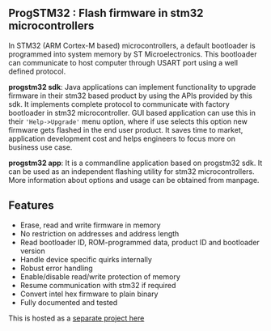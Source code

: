 ProgSTM32 : Flash firmware in stm32 microcontrollers
-----------------------------------

In STM32 (ARM Cortex-M based) microcontrollers, a default bootloader is programmed into system memory by ST Microelectronics. This bootloader can communicate to host computer through USART port using a well defined protocol.

**progstm32 sdk**: Java applications can implement functionality to upgrade firmware in their stm32 based product by using the APIs provided by this sdk. It implements complete protocol to communicate with factory bootloader in stm32 microcontroller. GUI based application can use this in their `'Help->Upgrade'` menu option, where if use selects this option new firmware gets flashed in the end user product. It saves time to market, application development cost and helps engineers to focus more on business use case.

**progstm32 app**: It is a commandline application based on progstm32 sdk. It can be used as an independent flashing utility for stm32 microcontrollers. More information about options and usage can be obtained from manpage.

## Features
- Erase, read and write firmware in memory
- No restriction on addresses and address length
- Read bootloader ID, ROM-programmed data, product ID and bootloader version
- Handle device specific quirks internally
- Robust error handling
- Enable/disable read/write protection of memory
- Resume communication with stm32 if required
- Convert intel hex firmware to plain binary
- Fully documented and tested

This is hosted as a [separate project here](https://github.com/RishiGupta12/ProgSTM32)
